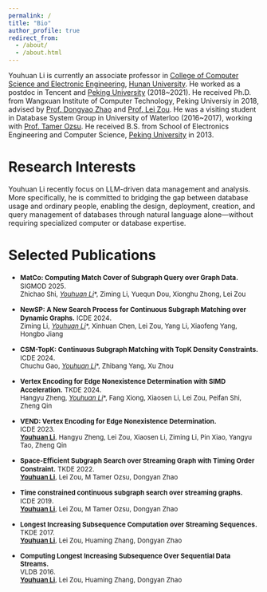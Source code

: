 ```yaml
---
permalink: /
title: "Bio"
author_profile: true
redirect_from: 
  - /about/
  - /about.html
---
```


Youhuan Li is currently an associate professor in [College of Computer Science and Electronic Engineering](https://csee.hnu.edu.cn/people/liyouhuan), [Hunan University](https://www.hnu.edu.cn/). 
He worked as a postdoc in Tencent and [Peking University](https://www.pku.edu.cn) (2018~2021).
He received Ph.D. from Wangxuan Institute of Computer Technology, Peking Universiy in 2018, advised by [Prof. Dongyao Zhao](https://www.wict.pku.edu.cn/zhaodongyan/en/) and [Prof. Lei Zou](https://www.wict.pku.edu.cn/zoulei/).
He was a visiting student in Database System Group in University of Waterloo (2016~2017), working with [Prof. Tamer Ozsu](https://cs.uwaterloo.ca/~tozsu/).
He received B.S. from School of Electronics Engineering and Computer Science, [Peking University](https://www.pku.edu.cn) in 2013.

Research Interests
======
Youhuan Li recently focus on LLM-driven data management and analysis. 
More specifically, he is committed to bridging the gap between database usage and ordinary people, enabling the design, deployment, creation, and query management of databases through natural language alone—without requiring specialized computer or database expertise.

Selected Publications
======

- <span style="font-size: 13px;color::blue">**MatCo: Computing Match Cover of Subgraph Query over Graph Data.**</span> <span style="font-size: 13px;color::brown">SIGMOD 2025</span>.   <br/> <span style="font-size: 13px;">   Zhichao Shi, **<u>Youhuan Li*</u>**, Ziming Li, Yuequn Dou, Xionghu Zhong, Lei Zou  </span>
- <span style="font-size: 13px;color::blue">**NewSP: A New Search Process for Continuous Subgraph Matching over Dynamic Graphs.**</span>  <span style="font-size: 13px;color::brown">ICDE 2024</span>.   <br/> <span style="font-size: 13px;">  Ziming Li, **<u>Youhuan Li*</u>**, Xinhuan Chen, Lei Zou, Yang Li, Xiaofeng Yang, Hongbo Jiang </span>  

- <span style="font-size: 13px;color::blue">**CSM-TopK: Continuous Subgraph Matching with TopK Density Constraints.**</span>   <span style="font-size: 13px;color::brown">ICDE 2024</span>.   <br/> <span style="font-size: 13px;">  Chuchu Gao, **<u>Youhuan Li*</u>**, Zhibang Yang, Xu Zhou </span>  

- <span style="font-size: 13px;color::blue">**Vertex Encoding for Edge Nonexistence Determination with SIMD Acceleration.**</span>   <span style="font-size: 13px;color::brown">TKDE 2024</span>.   <br/> <span style="font-size: 13px;">  Hangyu Zheng, **<u>Youhuan Li*</u>**, Fang Xiong, Xiaosen Li, Lei Zou, Peifan Shi, Zheng Qin </span>  

- <span style="font-size: 13px;color::blue">**VEND: Vertex Encoding for Edge Nonexistence Determination.**</span>   <br/> <span style="font-size: 13px;">  <span style="font-size: 13px;color::brown">ICDE 2023.  <br/> <span style="font-size: 13px;">  </span> **<u>Youhuan Li</u>**, Hangyu Zheng, Lei Zou, Xiaosen Li, Ziming Li, Pin Xiao, Yangyu Tao, Zheng Qin </span>  

- <span style="font-size: 13px;color::blue">**Space-Efficient Subgraph Search over Streaming Graph with Timing Order Constraint.**</span>  <span style="font-size: 13px;color::brown">TKDE 2022</span>.   <br/> <span style="font-size: 13px;">  **<u>Youhuan Li</u>**, Lei Zou, M Tamer Ozsu, Dongyan Zhao </span>  

- <span style="font-size: 13px;color::blue">**Time constrained continuous subgraph search over streaming graphs.**</span>  <span style="font-size: 13px;color::brown">ICDE 2019</span>.   <br/> <span style="font-size: 13px;">  **<u>Youhuan Li</u>**, Lei Zou, M Tamer Ozsu, Dongyan Zhao </span>  

- <span style="font-size: 13px;color::blue">**Longest Increasing Subsequence Computation over Streaming Sequences.**</span>   <span style="font-size: 13px;color::brown">TKDE 2017.</span>   <br/> <span style="font-size: 13px;">  **<u>Youhuan Li</u>**, Lei Zou, Huaming Zhang, Dongyan Zhao </span>  

- <span style="font-size: 13px;color::blue">**Computing Longest Increasing Subsequence Over Sequential Data Streams.**</span>   <br/> <span style="font-size: 13px;">  <span style="font-size: 13px;color::brown">VLDB 2016.</span>   <br/> <span style="font-size: 13px;">  **<u>Youhuan Li</u>**, Lei Zou, Huaming Zhang, Dongyan Zhao </span>  
